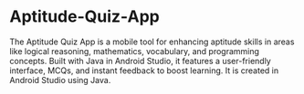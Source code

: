 # Aptitude-Quiz-App
The Aptitude Quiz App is a mobile tool for enhancing aptitude skills in areas like logical reasoning, mathematics, vocabulary, and programming concepts. 
Built with Java in Android Studio, it features a user-friendly interface, MCQs, and instant feedback to boost learning.
It is created in Android Studio using Java.
